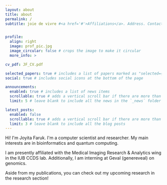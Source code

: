 ```yaml
---
layout: about
title: about
permalink: /
subtitle: joie de vivre #<a href='#'>Affiliations</a>. Address. Contacts. Motto. Etc.


profile:
  align: right
  image: prof_pic.jpg
  image_circular: false # crops the image to make it circular
  more_info: >

cv_pdf: JF_CV.pdf

selected_papers: true # includes a list of papers marked as "selected={true}"
social: true # includes social icons at the bottom of the page

announcements:
  enabled: true # includes a list of news items
  scrollable: true # adds a vertical scroll bar if there are more than 3 news items
  limit: 5 # leave blank to include all the news in the `_news` folder

latest_posts:
  enabled: false
  scrollable: true # adds a vertical scroll bar if there are more than 3 new posts items
  limit: 3 # leave blank to include all the blog posts
---
```


Hi! I'm Joyita Faruk. I'm a computer scientist and researcher. My main interests are in bioinformatics and quantum computing. 

I am presently affiliated with the Medical Imaging Research & Analytics wing in the IUB CCDS lab. Additionally, I am interning at Geval (genereveal) on genomics.

Aside from my publications, you can check out my upcoming research in the research section!

